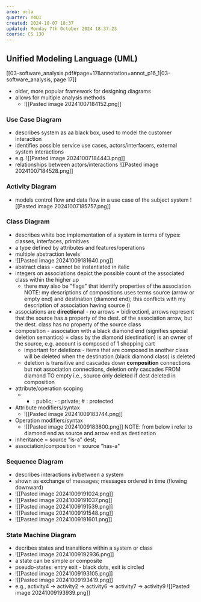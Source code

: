 ```yaml
---
area: ucla
quarter: Y4Q1
created: 2024-10-07 18:37
updated: Monday 7th October 2024 18:37:23
course: CS 130
---
```

## Unified Modeling Language (UML)
[[03-software_analysis.pdf#page=17&annotation=annot_p16_1|03-software_analysis, page 17]]
- older, more popular framework for designing diagrams
- allows for multiple analysis methods
	- ![[Pasted image 20241007184152.png]]
### Use Case Diagram
- describes system as aa black box, used to model the customer interaction
- identifies possible service use cases, actors/interfacers, external system interactions
- e.g. ![[Pasted image 20241007184443.png]]
- relationships between actors/interactions ![[Pasted image 20241007184528.png]]
### Activity Diagram
- models control flow and data flow in a use case of the subject system
![[Pasted image 20241007185757.png]]

### Class Diagram
 - describes white boc implementation of a system in terms of types: classes, interfaces, primitives
 - a type defined by attributes and features/operations
 - multiple abstraction levels
 - ![[Pasted image 20241009181640.png]]
 - abstract class - cannot be instantiated in italic
 - integers on associations depict the possible count of the associated class within the higher up
	 - there may also be "flags" that identify properties of the association
NOTE: my descriptions of compositions uses terms source (arrow or empty end) and destination (diamond end); this conflicts with my description of association having source ()
 - associations are **directional** - no arrows = bidirectionl, arrows represent that the source has a property of the dest. of the association arrow, but the dest. class has no property of the source class
 - composition - association with a black diamond end (signifies special deletion semantics) = class by the diamond (destination) is an owner of the source, e.g. account is composed of 1 shopping cart
	 - important for deletions - items that are composed in another class will be deleted when the destination (black diamond class) is deleted
	 - deletion is transitive and cascades down **composition** connections but not association connections, deletion only cascades FROM diamond TO empty i.e., source only deleted if dest deleted in composition
- attribute/operation scoping
	- + : public; - : private; # : protected
- Attribute modifiers/syntax
	- ![[Pasted image 20241009183744.png]]
- Operation modifiers/syntax
	- ![[Pasted image 20241009183800.png]]
NOTE: from below i refer to diamond end as source and arrow end as destination
- inheritance = source "is-a" dest;
- association/composition = source "has-a"
### Sequence Diagram
- describes interactions in/between a system
- shown as exchange of messages; messages ordered in time (flowing downward)
- ![[Pasted image 20241009191024.png]]
- ![[Pasted image 20241009191037.png]]
- ![[Pasted image 20241009191539.png]]
- ![[Pasted image 20241009191548.png]]
- ![[Pasted image 20241009191601.png]]
### State Machine Diagram
- decribes states and transitions within a system or class
- ![[Pasted image 20241009192936.png]]
- a state can be simple or composite
- pseudo-states: entry exit - black dots, exit is circled
- ![[Pasted image 20241009193105.png]]
- ![[Pasted image 20241009193419.png]]
- e.g., activity4 -> activity2 -> activity6 -> activity7 -> activity9 ![[Pasted image 20241009193939.png]]